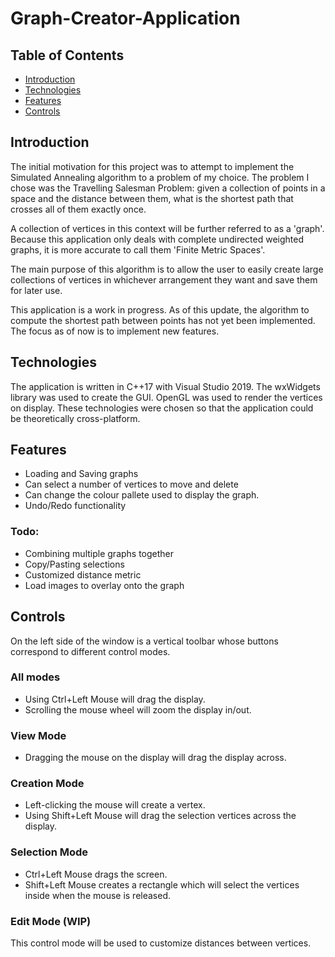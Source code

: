 # Graph-Creator-Application

## Table of Contents
* [Introduction](introduction)
* [Technologies](technologies)
* [Features](features)
* [Controls](controls)

## Introduction
The initial motivation for this project was to attempt to implement the Simulated Annealing algorithm to a
problem of my choice. The problem I chose was the Travelling Salesman Problem: given a collection of points 
in a space and the distance between them, what is the shortest path that crosses all of them exactly once.

A collection of vertices in this context will be further referred to as a 'graph'. Because this application
only deals with complete undirected weighted graphs, it is more accurate to call them 'Finite Metric Spaces'.

The main purpose of this algorithm is to allow the user to easily create large collections of vertices in
whichever arrangement they want and save them for later use.

This application is a work in progress.
As of this update, the algorithm to compute the shortest path between points has not yet been implemented. 
The focus as of now is to implement new features.

## Technologies
The application is written in C++17 with Visual Studio 2019.
The wxWidgets library was used to create the GUI.
OpenGL was used to render the vertices on display.
These technologies were chosen so that the application could be theoretically cross-platform.

## Features
* Loading and Saving graphs
* Can select a number of vertices to move and delete
* Can change the colour pallete used to display the graph.
* Undo/Redo functionality

### Todo:
* Combining multiple graphs together
* Copy/Pasting selections
* Customized distance metric
* Load images to overlay onto the graph

## Controls
On the left side of the window is a vertical toolbar whose buttons correspond to different control modes.

### All modes
* Using Ctrl+Left Mouse will drag the display.
* Scrolling the mouse wheel will zoom the display in/out.
### View Mode
* Dragging the mouse on the display will drag the display across.
### Creation Mode
* Left-clicking the mouse will create a vertex.
* Using Shift+Left Mouse will drag the selection vertices across the display.
### Selection Mode
* Ctrl+Left Mouse drags the screen.
* Shift+Left Mouse creates a rectangle which will select the vertices inside when the mouse is released.
### Edit Mode (WIP)
This control mode will be used to customize distances between vertices.
